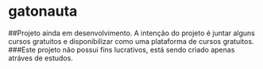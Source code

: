 # gatonauta

##Projeto ainda em desenvolvimento. A intenção do projeto é juntar alguns cursos gratuitos e disponibilizar como uma plataforma de cursos gratuitos.
###Este projeto não possui fins lucrativos, está sendo criado apenas atráves de estudos.
